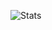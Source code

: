 ![Stats](https://github-readme-stats.vercel.app/api?username=MakarSikorskyi&show_icons=true&theme=dark#gh-dark-mode-only&count_private=true&include_all_commits=true)

<!--
**MakarSikorskyi/MakarSikorskyi** is a ✨ _special_ ✨ repository because its `README.md` (this file) appears on your GitHub profile.

Here are some ideas to get you started:

- 🔭 I’m currently working on ...
- 🌱 I’m currently learning ...
- 👯 I’m looking to collaborate on ...
- 🤔 I’m looking for help with ...
- 💬 Ask me about ...
- 📫 How to reach me: ...
- 😄 Pronouns: ...
- ⚡ Fun fact: ...
-->
